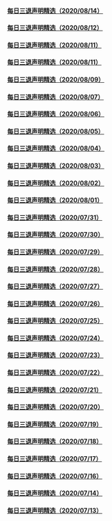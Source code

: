 #### [每日三退声明精选（2020/08/14）](master/../pages/nf3104/n12332445.md) 
#### [每日三退声明精选（2020/08/12）](master/../pages/nf3104/n12326718.md) 
#### [每日三退声明精选（2020/08/11）](master/../pages/nf3104/n12324185.md) 
#### [每日三退声明精选（2020/08/11）](master/../pages/nf3104/n12321494.md) 
#### [每日三退声明精选（2020/08/09）](master/../pages/nf3104/n12318825.md) 
#### [每日三退声明精选（2020/08/07）](master/../pages/nf3104/n12315350.md) 
#### [每日三退声明精选（2020/08/06）](master/../pages/nf3104/n12312949.md) 
#### [每日三退声明精选（2020/08/05）](master/../pages/nf3104/n12310251.md) 
#### [每日三退声明精选（2020/08/04）](master/../pages/nf3104/n12307610.md) 
#### [每日三退声明精选（2020/08/03）](master/../pages/nf3104/n12304807.md) 
#### [每日三退声明精选（2020/08/02）](master/../pages/nf3104/n12302300.md) 
#### [每日三退声明精选（2020/08/01）](master/../pages/nf3104/n12300556.md) 
#### [每日三退声明精选（2020/07/31）](master/../pages/nf3104/n12298113.md) 
#### [每日三退声明精选（2020/07/30）](master/../pages/nf3104/n12296664.md) 
#### [每日三退声明精选（2020/07/29）](master/../pages/nf3104/n12293858.md) 
#### [每日三退声明精选（2020/07/28）](master/../pages/nf3104/n12291224.md) 
#### [每日三退声明精选（2020/07/27）](master/../pages/nf3104/n12287623.md) 
#### [每日三退声明精选（2020/07/26）](master/../pages/nf3104/n12285856.md) 
#### [每日三退声明精选（2020/07/25）](master/../pages/nf3104/n12284076.md) 
#### [每日三退声明精选（2020/07/24）](master/../pages/nf3104/n12282358.md) 
#### [每日三退声明精选（2020/07/23）](master/../pages/nf3104/n12280061.md) 
#### [每日三退声明精选（2020/07/22）](master/../pages/nf3104/n12277170.md) 
#### [每日三退声明精选（2020/07/21）](master/../pages/nf3104/n12274110.md) 
#### [每日三退声明精选（2020/07/20）](master/../pages/nf3104/n12271457.md) 
#### [每日三退声明精选（2020/07/19）](master/../pages/nf3104/n12268830.md) 
#### [每日三退声明精选（2020/07/18）](master/../pages/nf3104/n12266757.md) 
#### [每日三退声明精选（2020/07/17）](master/../pages/nf3104/n12264868.md) 
#### [每日三退声明精选（2020/07/16）](master/../pages/nf3104/n12262324.md) 
#### [每日三退声明精选（2020/07/14）](master/../pages/nf3104/n12256620.md) 
#### [每日三退声明精选（2020/07/13）](master/../pages/nf3104/n12254189.md) 

